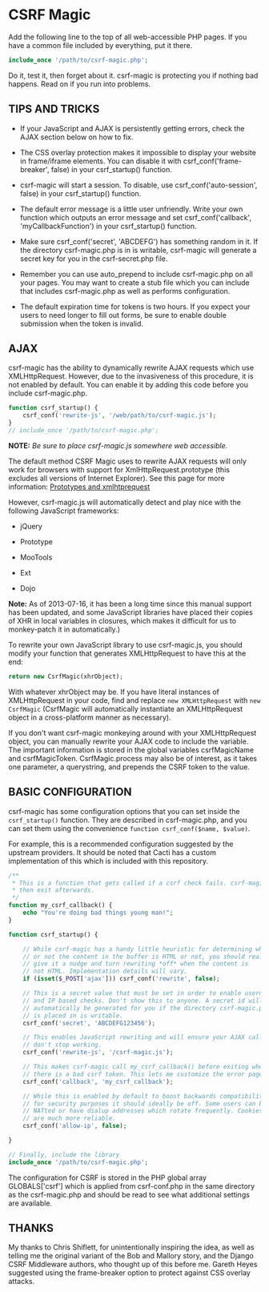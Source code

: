 # CSRF Magic

Add the following line to the top of all web-accessible PHP pages. If you have a
common file included by everything, put it there.

```php
include_once '/path/to/csrf-magic.php';
```

Do it, test it, then forget about it. csrf-magic is protecting you if nothing
bad happens. Read on if you run into problems.

## TIPS AND TRICKS

* If your JavaScript and AJAX is persistently getting errors, check the AJAX
  section below on how to fix.

* The CSS overlay protection makes it impossible to display your website in
  frame/iframe elements.  You can disable it with csrf_conf('frame-breaker',
  false) in your csrf_startup() function.

* csrf-magic will start a session.  To disable, use csrf_conf('auto-session',
  false) in your csrf_startup() function.

* The default error message is a little user unfriendly.  Write your own
  function which outputs an error message and set csrf_conf('callback',
  'myCallbackFunction') in your csrf_startup() function.

* Make sure csrf_conf('secret', 'ABCDEFG') has something random in it.  If the
  directory csrf-magic.php is in is writable, csrf-magic will generate a secret
  key for you in the csrf-secret.php file.

* Remember you can use auto_prepend to include csrf-magic.php on all your pages.
  You may want to create a stub file which you can include that includes
  csrf-magic.php as well as performs configuration.

* The default expiration time for tokens is two hours. If you expect your users
  to need longer to fill out forms, be sure to enable double submission when the
  token is invalid.

## AJAX

csrf-magic has the ability to dynamically rewrite AJAX requests which use
XMLHttpRequest.  However, due to the invasiveness of this procedure, it is not
enabled by default.  You can enable it by adding this code before you include
csrf-magic.php.

```php
function csrf_startup() {
    csrf_conf('rewrite-js', '/web/path/to/csrf-magic.js');
}
// include_once '/path/to/csrf-magic.php';
```

**NOTE:** *Be sure to place csrf-magic.js somewhere web accessible.*

The default method CSRF Magic uses to rewrite AJAX requests will only work for
browsers with support for XmlHttpRequest.prototype (this excludes all versions
of Internet Explorer).  See this page for more information:
[Prototypes and xmlhtprequest](http://stackoverflow.com/questions/664315/internet-explorer-8-prototypes-and-xmlhttprequest)

However, csrf-magic.js will automatically detect and play nice with the
following JavaScript frameworks:

* jQuery

* Prototype

* MooTools

* Ext

* Dojo

**Note:** As of 2013-07-16, it has been a long time since this manual support
has been updated, and some JavaScript libraries have placed their copies of XHR
in local variables in closures, which makes it difficult for us to monkey-patch
it in automatically.)

To rewrite your own JavaScript library to use csrf-magic.js, you should modify
your function that generates XMLHttpRequest to have this at the end:

```php
return new CsrfMagic(xhrObject);
```

With whatever xhrObject may be. If you have literal instances of XMLHttpRequest
in your code, find and replace `new XMLHttpRequest` with `new CsrfMagic`
(CsrfMagic will automatically instantiate an XMLHttpRequest object in a
cross-platform manner as necessary).

If you don't want csrf-magic monkeying around with your XMLHttpRequest object,
you can manually rewrite your AJAX code to include the variable. The important
information is stored in the global variables csrfMagicName and csrfMagicToken.
CsrfMagic.process may also be of interest, as it takes one parameter, a
querystring, and prepends the CSRF token to the value.

## BASIC CONFIGURATION

csrf-magic has some configuration options that you can set inside the
`csrf_startup()` function. They are described in csrf-magic.php, and you can set
them using the convenience `function csrf_conf($name, $value)`.

For example, this is a recommended configuration suggested by the upstream
providers.  It should be noted that Cacti has a custom implementation of this
which is included with this repository.

```php
/**
 * This is a function that gets called if a csrf check fails. csrf-magic will
 * then exit afterwards.
 */
function my_csrf_callback() {
    echo "You're doing bad things young man!";
}

function csrf_startup() {

    // While csrf-magic has a handy little heuristic for determining whether
    // or not the content in the buffer is HTML or not, you should really
    // give it a nudge and turn rewriting *off* when the content is
    // not HTML. Implementation details will vary.
    if (isset($_POST['ajax'])) csrf_conf('rewrite', false);

    // This is a secret value that must be set in order to enable username
    // and IP based checks. Don't show this to anyone. A secret id will
    // automatically be generated for you if the directory csrf-magic.php
    // is placed in is writable.
    csrf_conf('secret', 'ABCDEFG123456');

    // This enables JavaScript rewriting and will ensure your AJAX calls
    // don't stop working.
    csrf_conf('rewrite-js', '/csrf-magic.js');

    // This makes csrf-magic call my_csrf_callback() before exiting when
    // there is a bad csrf token. This lets me customize the error page.
    csrf_conf('callback', 'my_csrf_callback');

    // While this is enabled by default to boost backwards compatibility,
    // for security purposes it should ideally be off. Some users can be
    // NATted or have dialup addresses which rotate frequently. Cookies
    // are much more reliable.
    csrf_conf('allow-ip', false);

}

// Finally, include the library
include_once '/path/to/csrf-magic.php';
```

The configuration for CSRF is stored in the PHP global array GLOBALS['csrf']
which is applied from csrf-conf.php in the same directory as the csrf-magic.php
and should be read to see what additional settings are available.

## THANKS

My thanks to Chris Shiflett, for unintentionally inspiring the idea, as well as
telling me the original variant of the Bob and Mallory story, and the Django
CSRF Middleware authors, who thought up of this before me.  Gareth Heyes
suggested using the frame-breaker option to protect against CSS overlay attacks.
